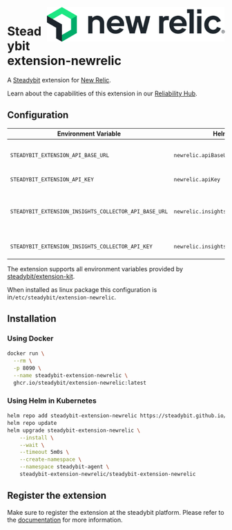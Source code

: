 <img src="./logo.png" height="80" align="right" alt="New Relic logo">

# Steadybit extension-newrelic

A [Steadybit](https://www.steadybit.com/) extension for [New Relic](https://newrelic.com).

Learn about the capabilities of this extension in our [Reliability Hub](https://hub.steadybit.com/extension/com.steadybit.extension_newrelic).

## Configuration

| Environment Variable                                  | Helm value                             | Meaning                                                                                                                            | Required | Default |
|-------------------------------------------------------|----------------------------------------|------------------------------------------------------------------------------------------------------------------------------------|----------|---------|
| `STEADYBIT_EXTENSION_API_BASE_URL`                    | `newrelic.apiBaseUrl`                  | The New Relic API Base Url, like 'https://api.newrelic.com' or 'https://api.eu.newrelic.com'                                       | yes      |         |
| `STEADYBIT_EXTENSION_API_KEY`                         | `newrelic.apiKey`                      | The New Relic [API Key](https://docs.newrelic.com/docs/apis/intro-apis/new-relic-api-keys/), Type: USER                            | yes      |         |
| `STEADYBIT_EXTENSION_INSIGHTS_COLLECTOR_API_BASE_URL` | `newrelic.insightsCollectorApiBaseUrl` | The New Relic Ingest API Base Url, like 'https://insights-collector.newrelic.com' or 'https://insights-collector.eu01.nr-data.net' | yes      |         |
| `STEADYBIT_EXTENSION_INSIGHTS_COLLECTOR_API_KEY`      | `newrelic.insightsCollectorApiKey`     | The New Relic [Ingest API Key](https://docs.newrelic.com/docs/apis/intro-apis/new-relic-api-keys/), Type: INGEST - LICENSE         | yes      |         |

The extension supports all environment variables provided by [steadybit/extension-kit](https://github.com/steadybit/extension-kit#environment-variables).

When installed as linux package this configuration is in`/etc/steadybit/extension-newrelic`.

## Installation

### Using Docker

```sh
docker run \
  --rm \
  -p 8090 \
  --name steadybit-extension-newrelic \
  ghcr.io/steadybit/extension-newrelic:latest
```

### Using Helm in Kubernetes

```sh
helm repo add steadybit-extension-newrelic https://steadybit.github.io/extension-newrelic
helm repo update
helm upgrade steadybit-extension-newrelic \
    --install \
    --wait \
    --timeout 5m0s \
    --create-namespace \
    --namespace steadybit-agent \
    steadybit-extension-newrelic/steadybit-extension-newrelic
```

## Register the extension

Make sure to register the extension at the steadybit platform. Please refer to
the [documentation](https://docs.steadybit.com/integrate-with-steadybit/extensions/extension-installation) for more information.
